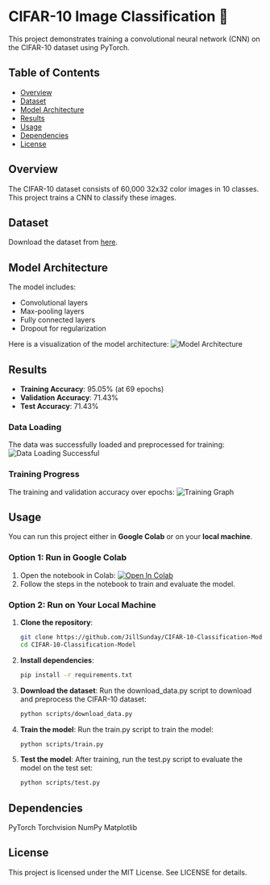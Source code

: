 # CIFAR-10 Image Classification 🚀

This project demonstrates training a convolutional neural network (CNN) on the CIFAR-10 dataset using PyTorch.

## Table of Contents
- [Overview](#overview)
- [Dataset](#dataset)
- [Model Architecture](#model-architecture)
- [Results](#results)
- [Usage](#usage)
- [Dependencies](#dependencies)
- [License](#license)

## Overview
The CIFAR-10 dataset consists of 60,000 32x32 color images in 10 classes. This project trains a CNN to classify these images.

## Dataset
Download the dataset from [here](https://www.cs.toronto.edu/~kriz/cifar.html).

## Model Architecture
The model includes:
- Convolutional layers
- Max-pooling layers
- Fully connected layers
- Dropout for regularization

Here is a visualization of the model architecture:
![Model Architecture](results/Model_Architecture.jpeg)

## Results
- **Training Accuracy**: 95.05% (at 69 epochs)
- **Validation Accuracy**: 71.43%
- **Test Accuracy**: 71.43%

### Data Loading
The data was successfully loaded and preprocessed for training:
![Data Loading Successful](results/Dataloader_Successfull.jpeg)

### Training Progress
The training and validation accuracy over epochs:
![Training Graph](results/Train_Graph.png)

## Usage
You can run this project either in **Google Colab** or on your **local machine**.

### Option 1: Run in Google Colab
1. Open the notebook in Colab: [![Open In Colab](https://colab.research.google.com/assets/colab-badge.svg)](https://colab.research.google.com/github/JillSunday/CIFAR-10-Classification-Model/blob/main/notebooks/CIFAR_10_GROUP_PROJECT.ipynb)
2. Follow the steps in the notebook to train and evaluate the model.

### Option 2: Run on Your Local Machine
1. **Clone the repository**:
   ```bash
   git clone https://github.com/JillSunday/CIFAR-10-Classification-Model.git
   cd CIFAR-10-Classification-Model
2. **Install dependencies**:
    ```bash
   pip install -r requirements.txt
3. **Download the dataset**:
   Run the download_data.py script to download and preprocess the CIFAR-10 dataset:
   ```bash
   python scripts/download_data.py
4. **Train the model**:
   Run the train.py script to train the model:
   ```bash
   python scripts/train.py
5. **Test the model**:
   After training, run the test.py script to evaluate the model on the test set:
   ```bash
   python scripts/test.py

## Dependencies
PyTorch
Torchvision
NumPy
Matplotlib

## License
This project is licensed under the MIT License. See LICENSE for details.
   
    
